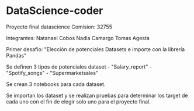 # DataScience-coder
Proyecto final datascience
Comision: 32755

Integrantes:
            Natanael Cobos
            Nadia Camargo
            Tomas Agesta

Primer desafio: "Elección de potenciales Datasets e importe con la librería Pandas"

Se definen 3 tipos de potenciales dataset - "Salary_report" - "Spotify_songs" - "Supermarketsales"

Se crean 3 notebooks para cada dataset. 

Se importan los dataset y se realizan pruebas para determinar los target de cada uno con el fin de elegir solo uno para el proyecto final. 